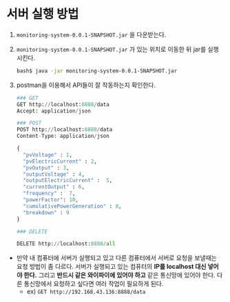 # 서버 실행 방법

1. `monitoring-system-0.0.1-SNAPSHOT.jar` 을 다운받는다.

2. `monitoring-system-0.0.1-SNAPSHOT.jar` 가 있는 위치로 이동한 뒤 jar를 실행시킨다.

   ```bash
   bash$ java -jar monitoring-system-0.0.1-SNAPSHOT.jar
   ```

3. postman을 이용해서 API들이 잘 작동하는지 확인한다.

   ```python
   ### GET
   GET http://localhost:8888/data
   Accept: application/json
   
   ### POST
   POST http://localhost:8888/data
   Content-Type: application/json
   
   {
     "pvVoltage" : 1,
     "pvElectricCurrent" : 2,
     "pvOutput" : 3,
     "outputVoltage" : 4,
     "outputElectricCurrent" :  5,
     "currentOutput" : 6,
     "frequency" :  7,
     "powerFactor": 10,
     "cumulativePowerGeneration" : 8,
     "breakdown" : 9
   }
   
   ### DELETE
   
   DELETE http://localhost:8888/all
   ```

* 만약 내 컴퓨터에 서버가 실행되고 있고 다른 컴퓨터에서 서버로 요청을 보낼때는 요청 방법이 좀 다르다. 서버가 실행되고 있는 컴퓨터의 **IP를 localhost 대신 넣어야 한다.** 그리고 **반드시 같은 와이파이에 있어야 하고** 같은 통신망에 있어야 한다. 다른 통신망에서 요청하고 싶다면 여러 작업이 필요하게 된다.
  * ex) `GET http://192.168.43.136:8888/data`